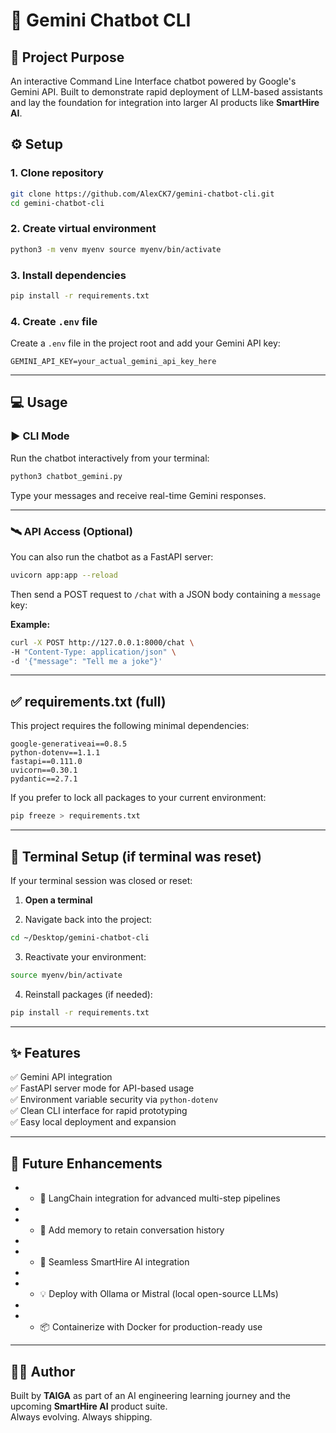 # 🌟 Gemini Chatbot CLI

## 🚀 Project Purpose

An interactive Command Line Interface chatbot powered by Google's Gemini API. Built to demonstrate rapid deployment of LLM-based assistants and lay the foundation for integration into larger AI products like **SmartHire AI**.

## ⚙️ Setup

### 1\. Clone repository

```bash
git clone https://github.com/AlexCK7/gemini-chatbot-cli.git
cd gemini-chatbot-cli
```

### 2\. Create virtual environment

```bash
python3 -m venv myenv source myenv/bin/activate
```

### 3\. Install dependencies

```bash
pip install -r requirements.txt
```

### 4\. Create `.env` file

Create a `.env` file in the project root and add your Gemini API key:

```env
GEMINI_API_KEY=your_actual_gemini_api_key_here
```

* * *

## 💻 Usage

### ▶️ CLI Mode

Run the chatbot interactively from your terminal:

```bash
python3 chatbot_gemini.py
```

Type your messages and receive real-time Gemini responses.

* * *

### 🛰️ API Access (Optional)

You can also run the chatbot as a FastAPI server:

```bash
uvicorn app:app --reload
```

Then send a POST request to `/chat` with a JSON body containing a `message` key:

**Example:**

```bash
curl -X POST http://127.0.0.1:8000/chat \      
-H "Content-Type: application/json" \      
-d '{"message": "Tell me a joke"}'
```

* * *

## ✅ requirements.txt (full)

This project requires the following minimal dependencies:

```text
google-generativeai==0.8.5 
python-dotenv==1.1.1 
fastapi==0.111.0 
uvicorn==0.30.1 
pydantic==2.7.1
```

If you prefer to lock all packages to your current environment:

```bash
pip freeze > requirements.txt
```

* * *

## 🧪 Terminal Setup (if terminal was reset)

If your terminal session was closed or reset:

 1.  **Open a terminal**
     
 2.  Navigate back into the project:    

```bash
cd ~/Desktop/gemini-chatbot-cli
```

3.  Reactivate your environment:

```bash
source myenv/bin/activate
```

4.  Reinstall packages (if needed):

```bash
pip install -r requirements.txt
```

* * *

## ✨ Features

✅ Gemini API integration  
✅ FastAPI server mode for API-based usage  
✅ Environment variable security via `python-dotenv`  
✅ Clean CLI interface for rapid prototyping  
✅ Easy local deployment and expansion

* * *

## 🔮 Future Enhancements

* *   🔗 LangChain integration for advanced multi-step pipelines
*     
* *   🧠 Add memory to retain conversation history
*     
* *   🧩 Seamless SmartHire AI integration
*     
* *   💡 Deploy with Ollama or Mistral (local open-source LLMs)
*     
* *   📦 Containerize with Docker for production-ready use  

* * *

## 🧑‍💻 Author

Built by **TAIGA** as part of an AI engineering learning journey and the upcoming **SmartHire AI** product suite.  
Always evolving. Always shipping.